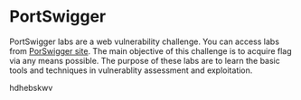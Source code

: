 # PortSwigger
PortSwigger labs are a web vulnerability challenge. You can access labs from [PorSwigger site](https://portswigger.net/web-security/all-labs). The main objective of this challenge is to acquire flag via any means possible. The purpose of these labs are to learn the basic tools and techniques in vulnerablity assessment and exploitation.

hdhebskwv
